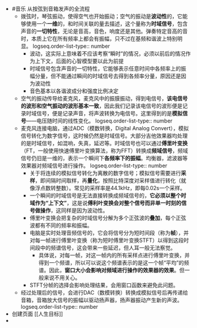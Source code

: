 - #音乐 从按弦到音箱发声的全流程
	- 拨弦时，琴弦振动，使得空气也开始振动；空气的振动是**波动性**的，它能够使用一个**一维**的，和时间关联的量去描述，这个量称为**时域信号**，包含声音的**一切特性**，无论是音高，音色，响度还是其他。弹奏特定音高的音时，本质上它在所有频率上都会有振幅，只不过在基频和谐波上特别明显。
	  logseq.order-list-type:: number
		- 波动，这实际上意味着不应该考察“瞬时”的情况，必须以前后的情况作为上下文，后面的心智模型要以此为前提
		- 时域信号包含声音的一切特性，它能够表示任意时间中各频率上的振幅分量，但不能通过瞬间的时域信号去得到各频率分量，原因还是因为波动性
		- 音色基本以各谐波成分和强度比例决定
	- 空气的振动传导给麦克风，麦克风中的振膜振动，得到电信号，**该电信号的波形和空气振动的波形基本一致**，因此我们记录该电信号的波形便是记录时域信号，便是记录声音，将声波转换为电信号。这里得到的是**模拟信号**——电压随时间的线性变化。
	  logseq.order-list-type:: number
	- 麦克风连接电脑，通过ADC（模数转换，Digital Analog Convert），模拟信号转化为数字信号，这时候仍然是时域信号。大部分吉他效果器均处理的是时域信号，如混响，失真，延迟等。时域信号也可以通过**傅里叶变换**（FT，一般使用快速傅里叶变换算法，称为FFT）转换成**频域信号**，频域信号仍旧是一维的，表示一个瞬间下**各频率下的振幅**。均衡器，滤波器等效果器对频域信号进行操作。
	  logseq.order-list-type:: number
		- 关于将连续的模拟信号转化为离散的数字信号；模拟信号需要进行**采样**，即间隔时间取样，再**量化**，按照比特深度对采样值进行转化（就像浮点数转整数）。常见的采样率是44.1kHz，即每0.02s一个采样。
		- 一个瞬间的时域信号是无法直接转换成频域信号的，**它必须以整个时域作为“上下文”**，这是说**傅利叶变换会对整个信号而非单一时刻的信号做操作**，这同样是因为波动性。
		- 傅里叶变换会把复杂的时域信号分解为多个正弦波的**叠加**，每个正弦波都有不同的频率和振幅。
		- 电脑是实时处理音频信号的，它会将信号分为短时间段（称为**帧**），并对每一帧进行傅里叶变换（称为短时傅里叶变换STFT）以得到这段时间段中的频谱信号，这会带来一些延迟，但人耳一般无法察觉。
			- 具体说，对每一帧，对这一帧内的所有采样点进行傅里叶变换，并得到一个频谱，所以可以说这个频谱表示的是这一个帧“平均”的频谱。因此，**窗口大小会影响对频域进行操作的效果器的效果**。但一般来说不用关心。
		- STFT分帧的选择会影响处理结果，会用窗口函数来避免此问题。
	- 经过处理后的信号，会进行DAC（数模转换）转换成模拟信号后再传递给音箱，音箱放大信号的振幅以驱动扬声器，扬声器振动产生新的声波。
	  logseq.order-list-type:: number
- 创建页面 [[人生目标]]
-
